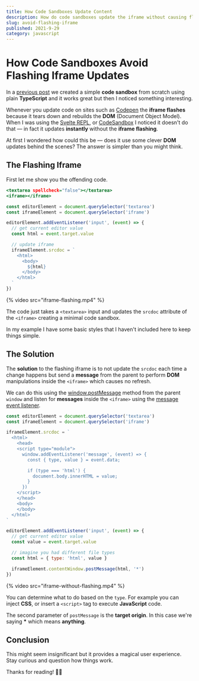 ```yaml
---
title: How Code Sandboxes Update Content
description: How do code sandboxes update the iframe without causing flashing?
slug: avoid-flashing-iframe
published: 2021-9-29
category: javascript
---
```


# How Code Sandboxes Avoid Flashing Iframe Updates

In a [previous post](https://joyofcode.xyz/create-a-coding-sandbox) we created a simple **code sandbox** from scratch using plain **TypeScript** and it works great but then I noticed something interesting.

Whenever you update code on sites such as [Codepen](https://codepen.io/) the **iframe flashes** because it tears down and rebuilds the **DOM** (Document Object Model). When I was using the [Svelte REPL](https://svelte.dev/repl/hello-world), or [CodeSandbox](https://codesandbox.io/) I noticed it doesn't do that — in fact it updates **instantly** without the **iframe flashing**.

At first I wondered how could this be — does it use some clever **DOM** updates behind the scenes? The answer is simpler than you might think.

## The Flashing Iframe

First let me show you the offending code.

```html:index.html showLineNumbers
<textarea spellcheck="false"></textarea>
<iframe></iframe>
```

```js:app.js showLineNumbers
const editorElement = document.querySelector('textarea')
const iframeElement = document.querySelector('iframe')

editorElement.addEventListener('input', (event) => {
  // get current editor value
  const html = event.target.value

  // update iframe
  iframeElement.srcdoc = `
    <html>
      <body>
        ${html}
      </body>
    </html>
  `
})
```

{% video src="iframe-flashing.mp4" %}

The code just takes a `<textarea>` input and updates the `srcdoc` attribute of the `<iframe>` creating a minimal code sandbox.

In my example I have some basic styles that I haven't included here to keep things simple.

## The Solution

The **solution** to the flashing iframe is to not update the `srcdoc` each time a change happens but send a **message** from the parent to perform **DOM** manipulations inside the `<iframe>` which causes no refresh.

We can do this using the [window.postMessage](https://developer.mozilla.org/en-US/docs/Web/API/Window/postMessage) method from the parent `window` and listen for **messages** inside the `<iframe>` using the [message event listener](https://developer.mozilla.org/en-US/docs/Web/API/Window/message_event).

```js:app.js showLineNumbers
const editorElement = document.querySelector('textarea')
const iframeElement = document.querySelector('iframe')

iframeElement.srcdoc = `
  <html>
    <head>
    <script type="module">
      window.addEventListener('message', (event) => {
        const { type, value } = event.data;

        if (type === 'html') {
          document.body.innerHTML = value;
        }
      })
    </script>
    </head>
    <body>
    </body>
  </html>
`

editorElement.addEventListener('input', (event) => {
  // get current editor value
  const value = event.target.value

  // imagine you had different file types
  const html = { type: 'html', value }

  iframeElement.contentWindow.postMessage(html, '*')
})
```

{% video src="iframe-without-flashing.mp4" %}

You can determine what to do based on the `type`. For example you can inject **CSS**, or insert a `<script>` tag to execute **JavaScript** code.

The second parameter of `postMessage` is the **target origin**. In this case we're saying **\*** which means **anything**.

## Conclusion

This might seem insignificant but it provides a magical user experience. Stay curious and question how things work.

Thanks for reading! 🏄‍♀️
